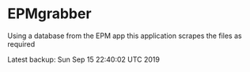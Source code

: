 # EPMgrabber
Using a database from the EPM app this application scrapes the files as required


Latest backup: Sun Sep 15 22:40:02 UTC 2019
